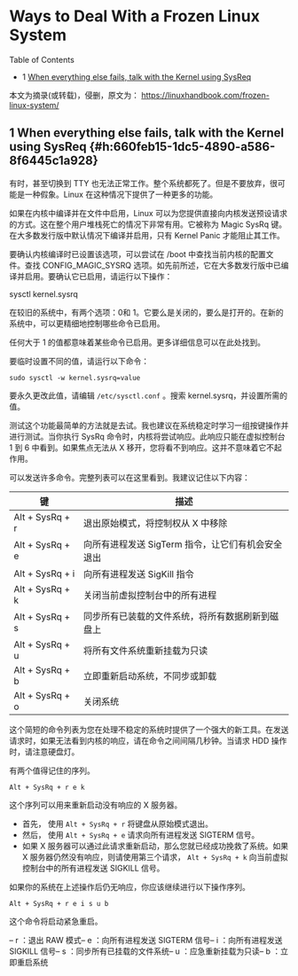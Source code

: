 # Ways to Deal With a Frozen Linux System


<div class="ox-hugo-toc toc has-section-numbers">

<div class="heading">Table of Contents</div>

- <span class="section-num">1</span> [When everything else fails, talk with the Kernel using SysReq](#h:660feb15-1dc5-4890-a586-8f6445c1a928)

</div>
<!--endtoc-->


本文为摘录(或转载)，侵删，原文为： https://linuxhandbook.com/frozen-linux-system/



## <span class="section-num">1</span> When everything else fails, talk with the Kernel using SysReq {#h:660feb15-1dc5-4890-a586-8f6445c1a928}

有时，甚至切换到 TTY 也无法正常工作。整个系统都死了。但是不要放弃，很可能是一种假象。Linux 在这种情况下提供了一种更多的功能。

如果在内核中编译并在文件中启用，Linux 可以为您提供直接向内核发送预设请求的方式。这在整个用户堆栈死亡的情况下非常有用。它被称为 Magic SysRq 键。在大多数发行版中默认情况下编译并启用，只有 Kernel Panic 才能阻止其工作。

要确认内核编译时已设置该选项，可以尝试在 /boot 中查找当前内核的配置文件。查找 CONFIG_MAGIC_SYSRQ 选项。如先前所述，它在大多数发行版中已编译并启用。要确认它已启用，请运行以下操作：

sysctl kernel.sysrq

在较旧的系统中，有两个选项：0和 1。它要么是关闭的，要么是打开的。在新的系统中，可以更精细地控制哪些命令已启用。

任何大于 1 的值都意味着某些命令已启用。更多详细信息可以在此处找到。

要临时设置不同的值，请运行以下命令：

`sudo sysctl -w kernel.sysrq=value`

要永久更改此值，请编辑 `/etc/sysctl.conf` 。搜索 kernel.sysrq，并设置所需的值。

测试这个功能最简单的方法就是去试。我也建议在系统稳定时学习一组按键操作并进行测试。当你执行 SysRq 命令时，内核将尝试响应。此响应只能在虚拟控制台 1 到 6 中看到。如果焦点无法从 X 移开，您将看不到响应。这并不意味着它不起作用。

可以发送许多命令。完整列表可以在这里看到。我建议记住以下内容：

| 键               | 描述                          |
|-----------------|-----------------------------|
| Alt + SysRq +  r | 退出原始模式，将控制权从 X 中移除 |
| Alt + SysRq +  e | 向所有进程发送 SigTerm 指令，让它们有机会安全退出 |
| Alt + SysRq +  i | 向所有进程发送 SigKill 指令   |
| Alt + SysRq +  k | 关闭当前虚拟控制台中的所有进程 |
| Alt + SysRq +  s | 同步所有已装载的文件系统，将所有数据刷新到磁盘上 |
| Alt + SysRq +  u | 将所有文件系统重新挂载为只读  |
| Alt + SysRq +  b | 立即重新启动系统，不同步或卸载 |
| Alt + SysRq +  o | 关闭系统                      |

这个简短的命令列表为您在处理不稳定的系统时提供了一个强大的新工具。在发送请求时，如果无法看到内核的响应，请在命令之间间隔几秒钟。当请求 HDD 操作时，请注意硬盘灯。

有两个值得记住的序列。

`Alt + SysRq + r e k`

这个序列可以用来重新启动没有响应的 X 服务器。

-   首先， 使用 `Alt + SysRq + r` 将键盘从原始模式退出。
-   然后， 使用 `Alt + SysRq + e` 请求向所有进程发送 SIGTERM 信号。
-   如果 X 服务器可以通过此请求重新启动，那么您就已经成功挽救了系统。如果 X 服务器仍然没有响应，则请使用第三个请求， `Alt + SysRq + k`  向当前虚拟控制台中的所有进程发送 SIGKILL 信号。

如果你的系统在上述操作后仍无响应，你应该继续进行以下操作序列。

`Alt + SysRq + r e i s u b`

这个命令将启动紧急重启。

– r ：退出 RAW 模式– e ：向所有进程发送 SIGTERM 信号– i ：向所有进程发送 SIGKILL 信号– s ：同步所有已挂载的文件系统– u ：应急重新挂载为只读– b ：立即重启系统

